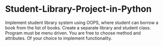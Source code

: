 # Student-Library-Project-in-Python
Implement student library system using OOPS, where student can borrow a book from the list of books. Create a separate library and student class. Program must be menu driven. You are free to choose method and attributes. Of your choice to implement functionality.
